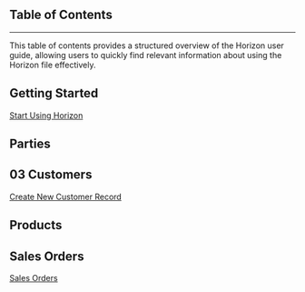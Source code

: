 ## Table of Contents
_____
This table of contents provides a structured overview of the Horizon user guide, allowing users to quickly find relevant information about using the Horizon file effectively.


## Getting Started

[Start Using Horizon](https://github.com/Fx-Professional-Services/HorizonDocs/blob/sales_order/Horizon%20User%20Guide/01%20Getting%20Started/IV.%20Start%20Using%20Horizon.md)

## Parties

## 03 Customers

[Create New Customer Record](https://github.com/Fx-Professional-Services/HorizonDocs/blob/sales_order/Horizon%20User%20Guide/03%20Customers/Create%20a%20New%20Customer%20Record.md)

## Products

## Sales Orders

[Sales Orders](https://github.com/Fx-Professional-Services/HorizonDocs/blob/sales_order/Horizon%20User%20Guide/05%20Sales%20Order/SALES%20ORDERS.md)
